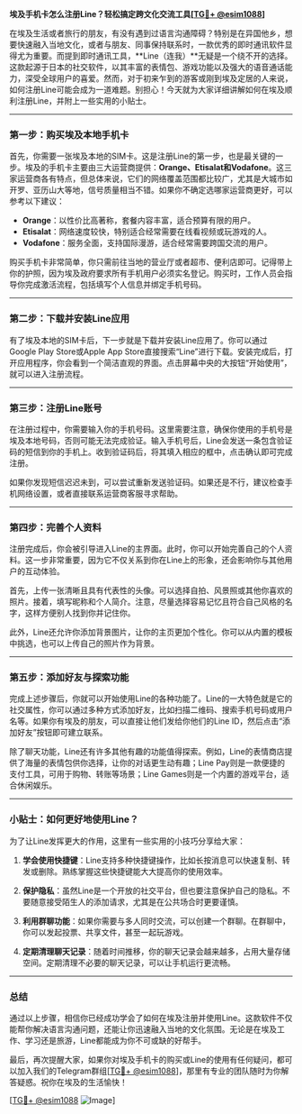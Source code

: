 **埃及手机卡怎么注册Line？轻松搞定跨文化交流工具[[TG💪+ @esim1088](https://t.me/s/esim1088)]**

在埃及生活或者旅行的朋友，有没有遇到过语言沟通障碍？特别是在异国他乡，想要快速融入当地文化，或者与朋友、同事保持联系时，一款优秀的即时通讯软件显得尤为重要。而提到即时通讯工具，**Line（连我）**无疑是一个绕不开的选择。这款起源于日本的社交软件，以其丰富的表情包、游戏功能以及强大的语音通话能力，深受全球用户的喜爱。然而，对于初来乍到的游客或刚到埃及定居的人来说，如何注册Line可能会成为一道难题。别担心！今天就为大家详细讲解如何在埃及顺利注册Line，并附上一些实用的小贴士。

---

### **第一步：购买埃及本地手机卡**

首先，你需要一张埃及本地的SIM卡。这是注册Line的第一步，也是最关键的一步。埃及的手机卡主要由三大运营商提供：**Orange、Etisalat和Vodafone**。这三家运营商各有特点，但总体来说，它们的网络覆盖范围都比较广，尤其是大城市如开罗、亚历山大等地，信号质量相当不错。如果你不确定选哪家运营商更好，可以参考以下建议：

- **Orange**：以性价比高著称，套餐内容丰富，适合预算有限的用户。
- **Etisalat**：网络速度较快，特别适合经常需要在线看视频或玩游戏的人。
- **Vodafone**：服务全面，支持国际漫游，适合经常需要跨国交流的用户。

购买手机卡非常简单，你只需前往当地的营业厅或者超市、便利店即可。记得带上你的护照，因为埃及政府要求所有手机用户必须实名登记。购买时，工作人员会指导你完成激活流程，包括填写个人信息并绑定手机号码。

---

### **第二步：下载并安装Line应用**

有了埃及本地的SIM卡后，下一步就是下载并安装Line应用了。你可以通过Google Play Store或Apple App Store直接搜索“Line”进行下载。安装完成后，打开应用程序，你会看到一个简洁直观的界面。点击屏幕中央的大按钮“开始使用”，就可以进入注册流程。

---

### **第三步：注册Line账号**

在注册过程中，你需要输入你的手机号码。这里需要注意，确保你使用的手机号是埃及本地号码，否则可能无法完成验证。输入手机号后，Line会发送一条包含验证码的短信到你的手机上。收到验证码后，将其填入相应的框中，点击确认即可完成注册。

如果你发现短信迟迟未到，可以尝试重新发送验证码。如果还是不行，建议检查手机网络设置，或者直接联系运营商客服寻求帮助。

---

### **第四步：完善个人资料**

注册完成后，你会被引导进入Line的主界面。此时，你可以开始完善自己的个人资料。这一步非常重要，因为它不仅关系到你在Line上的形象，还会影响你与其他用户的互动体验。

首先，上传一张清晰且具有代表性的头像。可以选择自拍、风景照或其他你喜欢的照片。接着，填写昵称和个人简介。注意，尽量选择容易记忆且符合自己风格的名字，这样方便别人找到你并记住你。

此外，Line还允许你添加背景图片，让你的主页更加个性化。你可以从内置的模板中挑选，也可以上传自己的照片作为背景。

---

### **第五步：添加好友与探索功能**

完成上述步骤后，你就可以开始使用Line的各种功能了。Line的一大特色就是它的社交属性，你可以通过多种方式添加好友，比如扫描二维码、搜索手机号码或用户名等。如果你有埃及的朋友，可以直接让他们发给你他们的Line ID，然后点击“添加好友”按钮即可建立联系。

除了聊天功能，Line还有许多其他有趣的功能值得探索。例如，Line的表情商店提供了海量的表情包供你选择，让你的对话更生动有趣；Line Pay则是一款便捷的支付工具，可用于购物、转账等场景；Line Games则是一个内置的游戏平台，适合休闲娱乐。

---

### **小贴士：如何更好地使用Line？**

为了让Line发挥更大的作用，这里有一些实用的小技巧分享给大家：

1. **学会使用快捷键**：Line支持多种快捷键操作，比如长按消息可以快速复制、转发或删除。熟练掌握这些快捷键能大大提高你的使用效率。
   
2. **保护隐私**：虽然Line是一个开放的社交平台，但也要注意保护自己的隐私。不要随意接受陌生人的添加请求，尤其是在公共场合时更要谨慎。

3. **利用群聊功能**：如果你需要与多人同时交流，可以创建一个群聊。在群聊中，你可以发起投票、共享文件，甚至一起玩游戏。

4. **定期清理聊天记录**：随着时间推移，你的聊天记录会越来越多，占用大量存储空间。定期清理不必要的聊天记录，可以让手机运行更流畅。

---

### **总结**

通过以上步骤，相信你已经成功学会了如何在埃及注册并使用Line。这款软件不仅能帮你解决语言沟通问题，还能让你迅速融入当地的文化氛围。无论是在埃及工作、学习还是旅游，Line都能成为你不可或缺的好帮手。

最后，再次提醒大家，如果你对埃及手机卡的购买或Line的使用有任何疑问，都可以加入我们的Telegram群组[[TG💪+ @esim1088](https://t.me/s/esim1088)]，那里有专业的团队随时为你解答疑惑。祝你在埃及的生活愉快！

[[TG💪+ @esim1088](https://t.me/s/esim1088) ![Image](https://i.postimg.cc/4NQfJmqS/Snipaste-2025-05-13-00-14-12.png)]